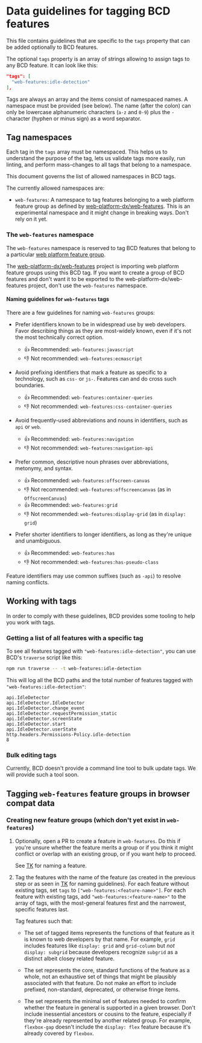 # Data guidelines for tagging BCD features

This file contains guidelines that are specific to the `tags` property that can be added optionally to BCD features.

The optional `tags` property is an array of strings allowing to assign tags to any BCD feature. It can look like this:

```json
"tags": [
  "web-features:idle-detection"
],
```

Tags are always an array and the items consist of namespaced names. A namespace must be provided (see below). The name (after the colon) can only be lowercase alphanumeric characters (`a-z` and `0-9`) plus the `-` character (hyphen or minus sign) as a word separator.

## Tag namespaces

Each tag in the `tags` array must be namespaced. This helps us to understand the purpose of the tag, lets us validate tags more easily, run linting, and perform mass-changes to all tags that belong to a namespace.

This document governs the list of allowed namespaces in BCD tags.

The currently allowed namespaces are:

- `web-features`: A namespace to tag features belonging to a web platform feature group as defined by [web-platform-dx/web-features](https://github.com/web-platform-dx/web-features/blob/main/feature-group-definitions/README.md). This is an experimental namespace and it might change in breaking ways. Don't rely on it yet.

### The `web-features` namespace

The `web-features` namespace is reserved to tag BCD features that belong to a particular [web platform feature group](https://github.com/web-platform-dx/web-features/blob/main/feature-group-definitions/README.md).

The [web-platform-dx/web-features](https://github.com/web-platform-dx/web-features) project is importing web platform feature groups using this BCD tag. If you want to create a group of BCD features and don't want it to be exported to the web-platform-dx/web-features project, don't use the `web-features` namespace.

#### Naming guidelines for `web-features` tags

There are a few guidelines for naming `web-features` groups:

- Prefer identifiers known to be in widespread use by web developers.
  Favor describing things as they are most-widely known, even if it's not the most technically correct option.

  - 👍 Recommended: `web-features:javascript`
  - 👎 Not recommended: `web-features:ecmascript`

- Avoid prefixing identifiers that mark a feature as specific to a technology, such as `css-` or `js-`.
  Features can and do cross such boundaries.

  - 👍 Recommended: `web-features:container-queries`
  - 👎 Not recommended: `web-features:css-container-queries`

- Avoid frequently-used abbreviations and nouns in identifiers, such as `api` or `web`.

  - 👍 Recommended: `web-features:navigation`
  - 👎 Not recommended: `web-features:navigation-api`

- Prefer common, descriptive noun phrases over abbreviations, metonymy, and syntax.

  - 👍 Recommended: `web-features:offscreen-canvas`
  - 👎 Not recommended: `web-features:offscreencanvas` (as in `OffscreenCanvas`)
  - 👍 Recommended: `web-features:grid`
  - 👎 Not recommended: `web-features:display-grid` (as in `display: grid`)

- Prefer shorter identifiers to longer identifiers, as long as they're unique and unambiguous.

  - 👍 Recommended: `web-features:has`
  - 👎 Not recommended: `web-features:has-pseudo-class`

Feature identifiers may use common suffixes (such as `-api`) to resolve naming conflicts.

## Working with tags

In order to comply with these guidelines, BCD provides some tooling to help you work with tags.

### Getting a list of all features with a specific tag

To see all features tagged with `"web-features:idle-detection"`, you can use BCD's `traverse` script like this:

```bash
npm run traverse -- -t web-features:idle-detection
```

This will log all the BCD paths and the total number of features tagged with `"web-features:idle-detection"`:

```
api.IdleDetector
api.IdleDetector.IdleDetector
api.IdleDetector.change_event
api.IdleDetector.requestPermission_static
api.IdleDetector.screenState
api.IdleDetector.start
api.IdleDetector.userState
http.headers.Permissions-Policy.idle-detection
8
```

### Bulk editing tags

Currently, BCD doesn't provide a command line tool to bulk update tags. We will provide such a tool soon.

## Tagging `web-features` feature groups in browser compat data

### Creating new feature groups (which don't yet exist in `web-features`)

1. Optionally, open a PR to create a feature in `web-features`.
   Do this if you're unsure whether the feature merits a group or if you think it might conflict or overlap with an existing group, or if you want help to proceed.

   See [TK](https://example.com/) for naming a feature.

1. Tag the features with the name of the feature (as created in the previous step or as seen in [TK](https://example.com) for naming guidelines).
   For each feature without existing tags, set `tags` to `["web-features:<feature-name>"]`.
   For each feature with existing tags, add `"web-features:<feature-name>"` to the array of tags, with the most-general features first and the narrowest, specific features last.

   Tag features such that:

   - The set of tagged items represents the functions of that feature as it is known to web developers by that name.
     For example, `grid` includes features like `display: grid` and `grid-column` but _not_ `display: subgrid` because developers recognize `subgrid` as a distinct albeit closey related feature.

   - The set represents the core, standard functions of the feature as a whole, not an exhaustive set of things that might be plausibly associated with that feature.
     Do not make an effort to include prefixed, non-standard, deprecated, or otherwise fringe items.

   - The set represents the minimal set of features needed to confirm whether the feature in general is supported in a given browser.
     Don't include inessential ancestors or cousins to the feature, especially if they're already represented by another related group.
     For example, `flexbox-gap` doesn't include the `display: flex` feature because it's already covered by `flexbox`.
